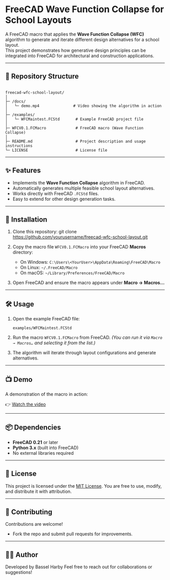 
# FreeCAD Wave Function Collapse for School Layouts

A FreeCAD macro that applies the **Wave Function Collapse (WFC)** algorithm to generate and iterate different design alternatives for a school layout.  
This project demonstrates how generative design principles can be integrated into FreeCAD for architectural and construction applications.

---

## 📂 Repository Structure

```

freecad-wfc-school-layout/
│
├─ /docs/
│   └─ demo.mp4               # Video showing the algorithm in action
│
├─ /examples/
│   └─ WFCMaintest.FCStd       # Example FreeCAD project file
│
├─ WFCV0.1.FCMacro             # FreeCAD macro (Wave Function Collapse)
│
├─ README.md                   # Project description and usage instructions
└─ LICENSE                     # License file

````

---

## ✨ Features

- Implements the **Wave Function Collapse** algorithm in FreeCAD.  
- Automatically generates multiple feasible school layout alternatives.  
- Works directly with FreeCAD `.FCStd` files.  
- Easy to extend for other design generation tasks.

---

## 🚀 Installation

1. Clone this repository:
   git clone https://github.com/yourusername/freecad-wfc-school-layout.git

2. Copy the macro file `WFCV0.1.FCMacro` into your FreeCAD **Macros** directory:

   * On Windows: `C:\Users\<YourUser>\AppData\Roaming\FreeCAD\Macro`
   * On Linux: `~/.FreeCAD/Macro`
   * On macOS: `~/Library/Preferences/FreeCAD/Macro`

3. Open FreeCAD and ensure the macro appears under **Macro → Macros…**

---

## 🛠 Usage

1. Open the example FreeCAD file:

   ```
   examples/WFCMaintest.FCStd
   ```

2. Run the macro `WFCV0.1.FCMacro` from FreeCAD.
   *(You can run it via `Macro → Macros…` and selecting it from the list.)*

3. The algorithm will iterate through layout configurations and generate alternatives.

---

## 📺 Demo

A demonstration of the macro in action:

👉 [Watch the video](docs/demo.mp4)

---

## 📦 Dependencies

* **FreeCAD 0.21** or later
* **Python 3.x** (built into FreeCAD)
* No external libraries required

---

## 📜 License

This project is licensed under the [MIT License](LICENSE).
You are free to use, modify, and distribute it with attribution.

---

## 🤝 Contributing

Contributions are welcome!
* Fork the repo and submit pull requests for improvements.

---

## 🧑‍💻 Author

Developed by Bassel Harby
Feel free to reach out for collaborations or suggestions!

